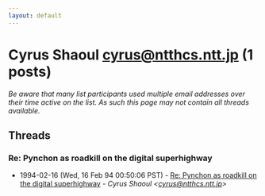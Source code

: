 ```yaml
---
layout: default
---
```


# Cyrus Shaoul <cyrus@ntthcs.ntt.jp> (1 posts)

_Be aware that many list participants used multiple email addresses over their time active on the list. As such this page may not contain all threads available._

## Threads

### Re: Pynchon as roadkill on the digital superhighway
+ 1994-02-16 (Wed, 16 Feb 94 00:50:06 PST) - [Re: Pynchon as roadkill on the digital superhighway](/archive/1994/02/2b117f21e998b0656c03e51fa2bd9d70e4cb4f88f3f7cb058136729ebd803646) - _Cyrus Shaoul \<cyrus@ntthcs.ntt.jp\>_

